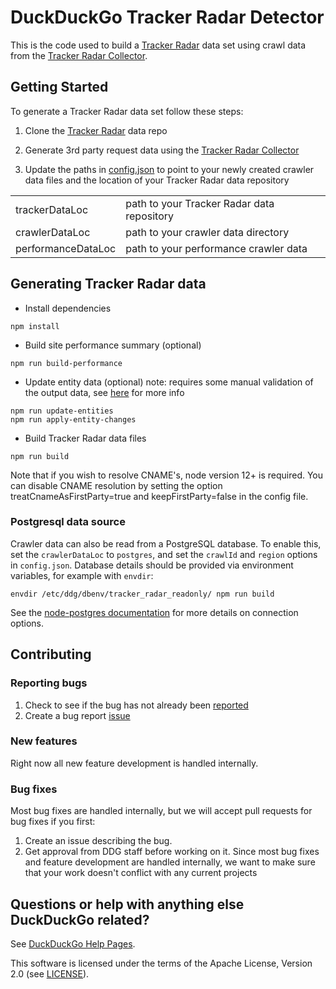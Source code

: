 # DuckDuckGo Tracker Radar Detector

This is the code used to build a [Tracker Radar](https://github.com/duckduckgo/tracker-radar) data set using crawl data from the [Tracker Radar Collector](https://github.com/duckduckgo/tracker-radar-collector).

## Getting Started

To generate a Tracker Radar data set follow these steps:

1. Clone the [Tracker Radar](https://github.com/duckduckgo/tracker-radar) data repo

2. Generate 3rd party request data using the [Tracker Radar Collector](https://github.com/duckduckgo/tracker-radar-collector)

3. Update the paths in [config.json](/config.json) to point to your newly created crawler data files and the location of your Tracker Radar data repository

|   |   | 
|---|---|
|trackerDataLoc|path to your Tracker Radar data repository|
|crawlerDataLoc|path to your crawler data directory|
|performanceDataLoc|path to your performance crawler data|

## Generating Tracker Radar data

- Install dependencies

`npm install`

- Build site performance summary (optional)

`npm run build-performance`

- Update entity data (optional) note: requires some manual validation of the output data, see [here](/src/entities/README.md) for more info
```
npm run update-entities
npm run apply-entity-changes
```

- Build Tracker Radar data files

`npm run build`

Note that if you wish to resolve CNAME's, node version 12+ is required. You can disable CNAME resolution by setting the option treatCnameAsFirstParty=true and keepFirstParty=false in the config file.

### Postgresql data source

Crawler data can also be read from a PostgreSQL database. To enable this, set the `crawlerDataLoc` to `postgres`, and set the `crawlId` and `region` options in `config.json`.
Database details should be provided via environment variables, for example with `envdir`:

```
envdir /etc/ddg/dbenv/tracker_radar_readonly/ npm run build
```

See the [node-postgres documentation](https://node-postgres.com/features/connecting) for more details on connection options.

## Contributing

### Reporting bugs

1. Check to see if the bug has not already been [reported](https://github.com/duckduckgo/tracker-radar-detector/issues)
2. Create a bug report [issue](https://github.com/duckduckgo/tracker-radar-detector/issues/new?template=bug_report.md)

### New features

Right now all new feature development is handled internally.

### Bug fixes

Most bug fixes are handled internally, but we will accept pull requests for bug fixes if you first:
1. Create an issue describing the bug.
2. Get approval from DDG staff before working on it. Since most bug fixes and feature development are handled internally, we want to make sure that your work doesn't conflict with any current projects

## Questions or help with anything else DuckDuckGo related?
See [DuckDuckGo Help Pages](https://help.duckduckgo.com).


This software is licensed under the terms of the Apache License, Version 2.0 (see [LICENSE](LICENSE)).
